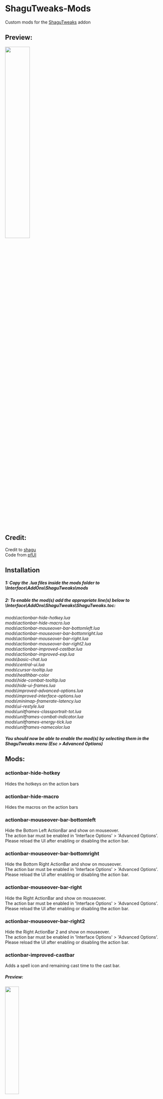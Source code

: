 # ShaguTweaks-Mods
Custom mods for the [ShaguTweaks](https://shagu.org/ShaguTweaks/) addon

## Preview:
<img src="https://raw.githubusercontent.com/GryllsAddons/AddonPreviews/main/ShaguTweaks-Mods/ST_Mods2.png" width=40% height=40%/>

## Credit:
Credit to [shagu](https://github.com/shagu)
<br>
Code from [pfUI](https://shagu.org/pfUI/)

## Installation

##### 1: Copy the .lua files inside the mods folder to \Interface\AddOns\ShaguTweaks\mods

##### 2: To enable the mod(s) add the appropriate line(s) below to \Interface\AddOns\ShaguTweaks\ShaguTweaks.toc:

<i>
mods\actionbar-hide-hotkey.lua<br>
mods\actionbar-hide-macro.lua<br>
mods\actionbar-mouseover-bar-bottomleft.lua<br>
mods\actionbar-mouseover-bar-bottomright.lua<br>
mods\actionbar-mouseover-bar-right.lua<br>
mods\actionbar-mouseover-bar-right2.lua<br>
mods\actionbar-improved-castbar.lua<br>
mods\actionbar-improved-exp.lua<br>
mods\basic-chat.lua<br>
mods\central-ui.lua<br>
mods\cursor-tooltip.lua<br>
mods\healthbar-color<br>
mods\hide-combat-tooltip.lua<br>
mods\hide-ui-frames.lua<br>
mods\improved-advanced-options.lua<br>
mods\improved-interface-options.lua<br>
mods\minimap-framerate-latency.lua<br>
mods\ui-restyle.lua<br>
mods\unitframes-classportrait-tot.lua<br>
mods\unitframes-combat-indicator.lua<br>
mods\unitframes-energy-tick.lua<br>
mods\unitframes-namecolor.lua<br>
</i>

##### You should now be able to enable the mod(s) by selecting them in the ShaguTweaks menu (Esc > Advanced Options)

## Mods:

### actionbar-hide-hotkey
Hides the hotkeys on the action bars

### actionbar-hide-macro
Hides the macros on the action bars

### actionbar-mouseover-bar-bottomleft
Hide the Bottom Left ActionBar and show on mouseover.<br>
The action bar must be enabled in 'Interface Options' > 'Advanced Options'.<br>
Please reload the UI after enabling or disabling the action bar.

### actionbar-mouseover-bar-bottomright
Hide the Bottom Right ActionBar and show on mouseover.<br>
The action bar must be enabled in 'Interface Options' > 'Advanced Options'.<br>
Please reload the UI after enabling or disabling the action bar.

### actionbar-mouseover-bar-right
Hide the Right ActionBar and show on mouseover.<br>
The action bar must be enabled in 'Interface Options' > 'Advanced Options'.<br>
Please reload the UI after enabling or disabling the action bar.

### actionbar-mouseover-bar-right2
Hide the Right ActionBar 2 and show on mouseover.<br>
The action bar must be enabled in 'Interface Options' > 'Advanced Options'.<br>
Please reload the UI after enabling or disabling the action bar.

### actionbar-improved-castbar
Adds a spell icon and remaining cast time to the cast bar.

##### Preview:
<img src="https://raw.githubusercontent.com/GryllsAddons/AddonPreviews/main/ShaguTweaks-Mods/ST_ImpCastbar.png" width=30% height=30%/>

### actionbar-improved-exp
Shows detailed exp, rested exp and rep values on mouseover.

##### Preview:
<img src="https://github.com/GryllsAddons/AddonPreviews/blob/main/ShaguTweaks-Mods/ST_ImpExp1.png" width=50% height=50%/>

##### Preview:
<img src="https://github.com/GryllsAddons/AddonPreviews/blob/main/ShaguTweaks-Mods/ST_ImpExp2.png" width=50% height=20%/>

### basic-chat
Create General, Combat Log and 'Loot & Spam' chat boxes and setup chat channels.<br>
The mod will create and reposition the chat boxes and setup channels on every login unless disabled.

### central-ui.lua
Moves the unit frames, castbar, buffs and minimap into a more central layout

### cursor-tooltip
Attaches the tooltip to the cursor

##### Preview:
<img src="https://raw.githubusercontent.com/GryllsAddons/AddonPreviews/main/ShaguTweaks-Mods/ST_TooltipCursor.png" width=20% height=20%/>

### healthbar-colors
Changes the unitframe and nameplate healthbar color when at 20% health or lower.<br>
Adds Hunter pet healthbar coloring by happiness.<br>
Enemy health will be colored orange<br>
Friendly health will be colored blue<br>

##### Preview:
<img src="https://raw.githubusercontent.com/GryllsAddons/AddonPreviews/main/ShaguTweaks-Mods/ST_Lowhealth2.png" width=30% height=30%/>

### hide-combat-tooltip
Hides the tooltip while in combat<br>
While in combat, holding shift will show the tooltip.

### hide-ui-frames
A framework for hiding UI frames.<br>
Hides the player and pet frame based on conditions.<br>
Additional configuration available in the .lua.

### improved-advanced-options.lua
Advanced Options menu tweaks.

### improved-interface-options
Rescales the interface options menu and removes the background.

### minimap-framerate-latency.lua
Adds a small framerate & latency display to the mini map.<br>
Mouseover to see the high and low framerate and latency for your WoW session.<br>
The color will change in relation to the target values set in the minimap-framerate-latency.lua.

##### Preview:
<img src="https://raw.githubusercontent.com/GryllsAddons/AddonPreviews/main/ShaguTweaks-Mods/ST_FPSMS2.png" width=20% height=20%/><br>

### unitframes-classportrait-tot
Extends class portraits to Target of Target.

##### Preview:
<img src="https://raw.githubusercontent.com/GryllsAddons/AddonPreviews/main/ShaguTweaks-Mods/ST_TOTPortrait.png" width=20% height=20%/>

### unitframes-combat-indicator
Adds a combat indicator to the target frame

##### Preview:
<img src="https://raw.githubusercontent.com/GryllsAddons/AddonPreviews/main/ShaguTweaks-Mods/ST_CombatIndicator.png" width=20% height=20%/>

### unitframes-energy-tick
Adds an energy tick to the player frame.

##### Preview:
<img src="https://github.com/GryllsAddons/AddonPreviews/blob/main/ShaguTweaks-Mods/ST_EnergyTick.png" width=20% height=20%/>

### ui-restyle
Restyles minimap, buff/debuffs, unitframe names and buttons.

##### minimap-restyle
Adds square Tracking and Mail icons and repositions the PVP icon when using the square minimap module.<br>
Restyles the Zone Text, Clock, FPS and MS display.

If you are using the [MinimapButtonBag-vanilla](https://github.com/laytya/MinimapButtonBag-vanilla) or [MinimapButtonBag-TurtleWoW](https://github.com/McPewPew/MinimapButtonBag-TurtleWoW) addon the MinimapButtonBag button will be repositioned below the minimap or clock.<br>
The MinimapButtonBag button will be hidden unless you mouse over it.<br>

##### Preview:
<img src="https://raw.githubusercontent.com/GryllsAddons/AddonPreviews/main/ShaguTweaks-Mods/ST_Restyle.png" width=20% height=20%/>

##### buff-restyle
Restyles buff and debuff font and timer.

##### Preview:
<img src="https://raw.githubusercontent.com/GryllsAddons/AddonPreviews/main/ShaguTweaks-Mods/ST_BuffRestyle.png" width=15% height=15%/>

##### unitframe-name-restyle
Adds an outline to unit names.

##### buttons
Changes button font

### unitframes-namecolor
Adds class and pet coloring (if Warlock or Hunter pet) to the unitframes.
